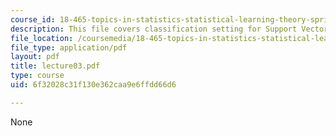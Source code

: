 ```yaml
---
course_id: 18-465-topics-in-statistics-statistical-learning-theory-spring-2007
description: This file covers classification setting for Support Vector Machines (SVM).
file_location: /coursemedia/18-465-topics-in-statistics-statistical-learning-theory-spring-2007/6f32028c31f130e362caa9e6ffdd66d6_lecture03.pdf
file_type: application/pdf
layout: pdf
title: lecture03.pdf
type: course
uid: 6f32028c31f130e362caa9e6ffdd66d6

---
```

None